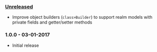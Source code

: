 ### [Unreleased]
- Improve object builders (`class>Builder`) to support realm models with private fields and getter/setter methods

### 1.0.0 - 03-01-2017
- Initial release

[Unreleased]: https://github.com/buchandersenn/android-realm-builders/compare/v1.0.0...HEAD